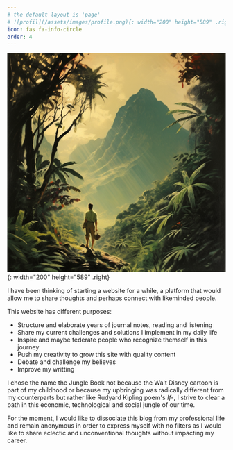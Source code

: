 ```yaml
---
# the default layout is 'page'
# ![profil](/assets/images/profile.png){: width="200" height="589" .right}
icon: fas fa-info-circle
order: 4
---
```

![profil](/assets/images/jungle1.png){: width="200" height="589" .right}

I have been thinking of starting a website for a while, a platform that would allow me to share thoughts 
and perhaps connect with likeminded people.

This website has different purposes:

- Structure and elaborate years of journal notes, reading and listening
- Share my current challenges and solutions I implement in my daily life
- Inspire and maybe federate people who recognize themself in this journey
- Push my creativity to grow this site with quality content
- Debate and challenge my believes
- Improve my writting

I chose the name the Jungle Book not because the Walt Disney cartoon is part of my childhood or because my upbringing 
was radically different from my counterparts but rather like Rudyard Kipling poem's _If-_, 
I strive to clear a path in this economic, technological and social jungle of our time. 

For the moment, I would like to dissociate this blog from my professional life and remain anonymous in order to express myself 
with no filters as I would like to share eclectic and unconventional thoughts without impacting my career.